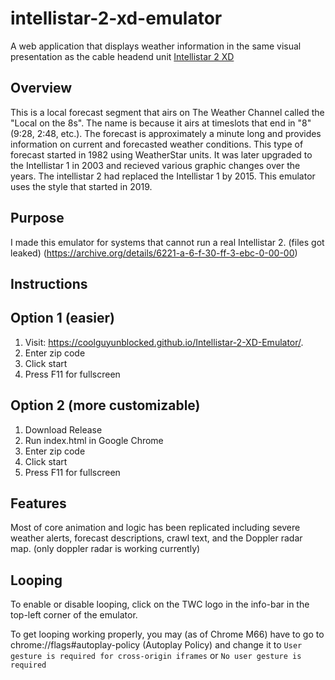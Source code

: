 # intellistar-2-xd-emulator
A web application that displays weather information in the same visual presentation as the cable headend unit [Intellistar 2 XD](https://en.wikipedia.org/wiki/IntelliStar2)


## Overview
This is a local forecast segment that airs on The Weather Channel called the "Local on the 8s". The name is because it airs at timeslots that end in "8" (9:28, 2:48, etc.). The forecast is approximately a minute long and provides information on current and forecasted weather conditions. This type of forecast started in 1982 using WeatherStar units. It was later upgraded to the Intellistar 1 in 2003 and recieved various graphic changes over the years. The intellistar 2 had replaced the Intellistar 1 by 2015. This emulator uses the style that started in 2019.

## Purpose
  I made this emulator for systems that cannot run a real Intellistar 2. (files got leaked)
(https://archive.org/details/6221-a-6-f-30-ff-3-ebc-0-00-00)
## Instructions
## Option 1 (easier)
1. Visit: <https://coolguyunblocked.github.io/Intellistar-2-XD-Emulator/>.
2. Enter zip code
3. Click start
4. Press F11 for fullscreen

## Option 2 (more customizable)
1. Download Release
2. Run index.html in Google Chrome
3. Enter zip code
4. Click start
5. Press F11 for fullscreen

## Features
Most of core animation and logic has been replicated including severe weather alerts, forecast descriptions, crawl text, and the Doppler radar map.
(only doppler radar is working currently)

## Looping
To enable or disable looping, click on the TWC logo in the info-bar in the top-left corner of the emulator.

To get looping working properly, you may (as of Chrome M66) have to go to chrome://flags#autoplay-policy (Autoplay Policy) and change it to `User gesture is required for cross-origin iframes` or `No user gesture is required`  
